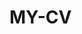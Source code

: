 # MY-CV  
 
       
         
           
                   
              
               
                 
          
        
       
   
     
  
  
